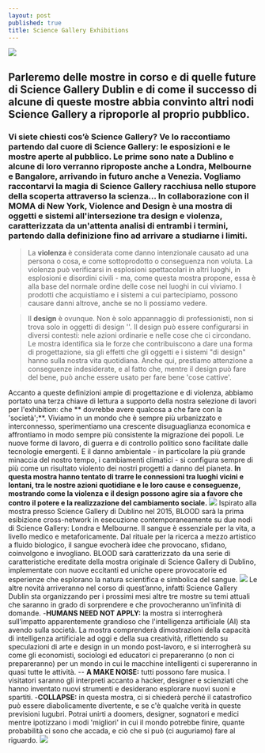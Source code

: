 ```yaml
---
layout: post
published: true
title: Science Gallery Exhibitions
---
```

![](http://3t6ba91znr5aftsk8zjscc91.wpengine.netdna-cdn.com/wp-content/uploads/2015/10/Science-Gallery-at-Trinity-College-Dublin-670x310.jpg) 

##  Parleremo delle mostre in corso e di quelle future di Science Gallery Dublin e di come il successo di alcune di queste mostre abbia convinto altri nodi Science Gallery a riproporle al proprio pubblico.  

### Vi siete chiesti cos’è Science Gallery? Ve lo raccontiamo partendo dal cuore di Science Gallery: le esposizioni e le mostre aperte al pubblico. Le prime sono nate a Dublino e alcune di loro verranno riproposte anche a Londra, Melbourne e Bangalore, arrivando in futuro anche a Venezia. Vogliamo raccontarvi la magia di Science Gallery racchiusa nello stupore della scoperta attraverso la scienza…  In collaborazione con il MOMA di New York, Violence and Design è una mostra di oggetti e sistemi all'intersezione tra design e violenza, caratterizzata da un'attenta analisi di entrambi i termini, partendo dalla definizione fino ad arrivare a studiarne i limiti.

> La **violenza** è considerata come danno intenzionale causato ad una persona o cosa, e come sottoprodotto o conseguenza non voluta. La violenza può verificarsi in esplosioni spettacolari in altri luoghi, in esplosioni e disordini civili - ma, come questa mostra propone, essa è alla base del normale ordine delle cose nei luoghi in cui viviamo. I prodotti che acquistiamo e i sistemi a cui partecipiamo, possono causare danni altrove, anche se no li possiamo vedere.  

> Il **design** è ovunque. Non è solo appannaggio di professionisti, non si trova solo in oggetti di design ''. Il design può essere configurarsi in diversi contesti: nele azioni ordinarie e nelle cose che ci circondano. Le mostra identifica sia le forze che contribuiscono a dare una forma di progettazione, sia gli effetti che  gli oggetti e  i sistemi "di design" hanno sulla nostra vita quotidiana. Anche qui, prestiamo attenzione a conseguenze indesiderate, e al fatto che, mentre il design può fare del bene, può anche essere usato per fare bene 'cose cattive'.  

Accanto a queste definizioni ampie di progettazione e di violenza, abbiamo portato una terza chiave di lettura a supporto della nostra selezione di lavori per l'exhibition: che ** dovrebbe avere qualcosa a che fare con la 'società';**. Viviamo in un mondo che è sempre più urbanizzato e interconnesso, sperimentiamo una crescente disuguaglianza economica e affrontiamo in modo sempre più consistente la migrazione dei popoli. Le nuove forme di lavoro, di guerra e di controllo politico sono facilitate dalle tecnologie emergenti. E il danno ambientale - in particolare la più grande minaccia del nostro tempo, i cambiamenti climatici - si configura sempre di più come un risultato violento dei nostri progetti a danno del pianeta. **In questa mostra hanno tentato di trarre le connessioni tra luoghi vicini e lontani, tra le nostre azioni quotidiane e le loro cause e conseguenze, mostrando come la violenza e il design possono agire sia a favore che contro il potere e la realizzazione del cambiamento sociale.** ![](http://www.dublintown.ie/wp-content/uploads/2016/10/Science-Gallery-.jpg)    Ispirato alla mostra presso Science Gallery di Dublino nel 2015, BLOOD sarà la prima esibizione cross-network in esecuzione contemporaneamente su due nodi di Science Gallery: Londra e Melbourne. Il sangue è essenziale per la vita, a livello medico e metaforicamente. Dal rituale per la ricerca a mezzo artistico a fluido biologico, il sangue evocherà idee che provocano, sfidano, coinvolgono e invogliano. BLOOD sarà caratterizzato da una serie di caratteristiche ereditate della mostra originale di Science Gallery di Dublino, implementate con nuove eccitanti ed uniche opere provocatorie ed esperienze che esplorano la natura scientifica e simbolica del sangue. ![](http://trinitynews.ie/wp/wp-content/uploads/2014/10/blood-title.png)    Le altre novità arriveranno nel corso di quest’anno, infatti Science Gallery Dublin sta organizzando per i prossimi mesi altre tre mostre su temi attuali che saranno in grado di sorprendere e che provocheranno un'infinità di domande. -**HUMANS NEED NOT APPLY:** la mostra si interrogherà sull’impatto apparentemente grandioso che l'intelligenza artificiale (AI) sta avendo sulla società. La mostra comprenderà dimostrazioni della capacità di intelligenza artificiale ad oggi e della sua creatività, riflettendo su speculazioni di arte e design in un mondo post-lavoro, e si interrogherà su come gli economisti, sociologi ed educatori ci prepareranno (o non ci prepareranno) per un mondo in cui le macchine intelligenti ci supereranno in quasi tutte le attività. -- **A MAKE NOISE:** tutti possono fare musica. I visitatori saranno gli interpreti accanto a hacker, designer e scienziati che hanno inventato nuovi strumenti e desiderano esplorare nuovi suoni e spartiti. -**COLLAPSE:** in questa mostra, ci si chiederà perché il catastrofico può essere diabolicamente divertente, e se c'è qualche verità in queste previsioni lugubri. Potrai unirti a doomers, designer, sognatori e medici mentre ipotizzano i modi 'migliori' in cui il mondo potrebbe finire, quante probabilità ci sono che accada, e ciò che si può (ci auguriamo) fare al riguardo. ![](https://dublin.sciencegallery.com/files/styles/medium_wide_16_9/public/youtube/5qg6ALyw6JU.jpg?itok=ABh3epfP)


